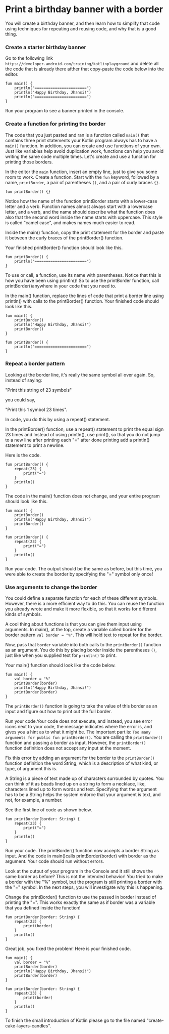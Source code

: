 # Print a birthday banner with a border

You will create a birthday banner, and then learn how to simplify that code using techniques for repeating and reusing code, and why that is a good thing.

### Create a starter birthday banner

Go to the following link `https://developer.android.com/training/kotlinplayground` and delete all the code that is already there afther that copy-paste the code below into the editor.

```
fun main() {
    println("=======================")
    println("Happy Birthday, Jhansi!")
    println("=======================")
}
```

Run your program to see a banner printed in the console.

### Create a function for printing the border

The code that you just pasted and ran is a function called `main()` that contains three print statements your Kotlin program always has to have a `main()` function. In addition, you can create and use functions of your own. Just like variables help avoid duplication work, functions can help you avoid writing the same code multiple times. Let's create and use a function for printing those borders.

In the editor the `main`  function, insert an empty line, just to give you some room to work. Create a function. Start with the `fun` keyword, followed by a name, `printBorder`, a pair of parentheses `()`, and a pair of curly braces `{}`.

```
fun printBorder() {}
```

Notice how the name of the function printBorder starts with a lower-case letter and a verb. Function names almost always start with a lowercase letter, and a verb, and the name should describe what the function does also that the second word inside the name starts with uppercase. This style is called "camel case", and makes names much easier to read.

Inside the main() function, copy the print statement for the border and paste it between the curly braces of the printBorder() function.

Your finished printBorder() function should look like this.

```
fun printBorder() {
    println("=======================")
}
```

To use or call, a function, use its name with parentheses. Notice that this is how you have been using println()! So to use the printBorder function, call printBorder()anywhere in your code that you need to.

In the main() function, replace the lines of code that print a border line using println() with calls to the printBorder() function. Your finished code should look like this.

```
fun main() {
    printBorder()
    println("Happy Birthday, Jhansi!")
    printBorder()
}

fun printBorder() {
    println("=======================")
}
```

### Repeat a border pattern

Looking at the border line, it's really the same symbol all over again. So, instead of saying:

"Print this string of 23 symbols"

you could say,

"Print this 1 symbol 23 times".

In code, you do this by using a repeat() statement.

In the printBorder() function, use a repeat() statement to print the equal sign 23 times and Instead of using println(), use print(), so that you do not jump to a new line after printing each "=" after done printing add a println() statement to print a newline.

Here is the code.

```
fun printBorder() {
    repeat(23) {
        print("=")
    }
    println()
}
```

The code in the main() function does not change, and your entire program should look like this.

```
fun main() {
    printBorder()
    println("Happy Birthday, Jhansi!")
    printBorder()
}

fun printBorder() {
    repeat(23) {
        print("=")
    }
    println()
}
```

Run your code. The output should be the same as before, but this time, you were able to create the border by specifying the "=" symbol only once!

### Use arguments to change the border 

You could define a separate function for each of these different symbols. However, there is a more efficient way to do this. You can reuse the function you already wrote and make it more flexible, so that it works for different kinds of symbols.

A cool thing about functions is that you can give them input using arguments. In main(), at the top, create a variable called border for the border pattern `val border = "%"`. This will hold text to repeat for the border.

Now, pass that `border` variable into both calls to the `printBorder()` function as an argument. You do this by placing border inside the parentheses `()`, just like when you supplied text for `println()` to print.

Your main() function should look like the code below.

```
fun main() {
    val border = "%"
    printBorder(border)
    println("Happy Birthday, Jhansi!")
    printBorder(border)
}
```

The `printBorder()` function is going to take the value of this border as an input and figure out how to print out the full border.

Run your code.Your code does not execute, and instead, you see error icons next to your code, the message indicates where the error is, and gives you a hint as to what it might be. The important part is: `Too many arguments for public fun printBorder()`. You are calling the `printBorder()` function and passing a border as input. However, the `printBorder()` function definition does not accept any input at the moment.

Fix this error by adding an argument for the border to the `printBorder()` function definition the word String, which is a description of what kind, or type, of argument this is. 

A String is a piece of text made up of characters surrounded by quotes. You can think of it as beads lined up on a string to form a necklace, like, characters lined up to form words and text. Specifying that the argument has to be a String helps the system enforce that your argument is text, and not, for example, a number.

See the first line of code as shown below.

```
fun printBorder(border: String) {
    repeat(23) {
        print("=")
    }
    println()
}
```

Run your code. The printBorder() function now accepts a border String as input. And the code in main()calls printBorder(border) with border as the argument. Your code should run without errors.

Look at the output of your program in the Console and it still shows the same border as before? This is not the intended behavior! You tried to make a border with the "%" symbol, but the program is still printing a border with the "=" symbol. In the next steps, you will investigate why this is happening.

Change the printBorder() function to use the passed in border instead of printing the "=". This works exactly the same as if border was a variable that you defined inside the function!

```
fun printBorder(border: String) {
    repeat(23) {
        print(border)
    }
    println()
}
```

Great job, you fixed the problem! Here is your finished code.

```
fun main() {
    val border = "%"
    printBorder(border)
    println("Happy Birthday, Jhansi!")
    printBorder(border)
}

fun printBorder(border: String) {
    repeat(23) {
        print(border)
    }
    println()
}
```

To finish the small introduction of Kotlin please go to the file named "create-cake-layers-candles".